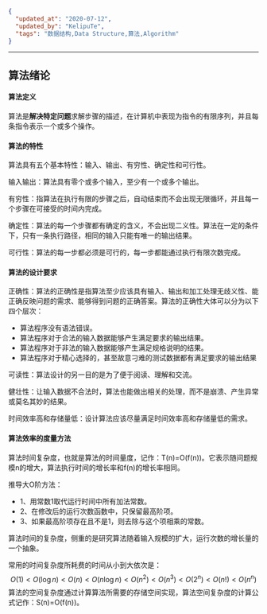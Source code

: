 ```json
{
  "updated_at": "2020-07-12",
  "updated_by": "KelipuTe",
  "tags": "数据结构,Data Structure,算法,Algorithm"
}
```

---

## 算法绪论

#### 算法定义

算法是**解决特定问题**求解步骤的描述，在计算机中表现为指令的有限序列，并且每条指令表示一个或多个操作。

#### 算法的特性

算法具有五个基本特性：输入、输出、有穷性、确定性和可行性。

输入输出：算法具有零个或多个输入，至少有一个或多个输出。

有穷性：指算法在执行有限的步骤之后，自动结束而不会出现无限循环，并且每一个步骤在可接受的时间内完成。

确定性：算法的每一个步骤都有确定的含义，不会出现二义性。算法在一定的条件下，只有一条执行路径，相同的输入只能有唯一的输出结果。

可行性：算法的每一步都必须是可行的，每一步都能通过执行有限次数完成。

#### 算法的设计要求

正确性：算法的正确性是指算法至少应该具有输入、输出和加工处理无歧义性、能正确反映问题的需求、能够得到问题的正确答案。算法的正确性大体可以分为以下四个层次：

- 算法程序没有语法错误。
- 算法程序对于合法的输入数据能够产生满足要求的输出结果。
- 算法程序对于非法的输入数据能够产生满足规格说明的结果。
- 算法程序对于精心选择的，甚至故意刁难的测试数据都有满足要求的输出结果

可读性：算法设计的另一目的是为了便于阅读、理解和交流。

健壮性：让输入数据不合法时，算法也能做出相关的处理，而不是崩溃、产生异常或莫名其妙的结果。

时间效率高和存储量低：设计算法应该尽量满足时间效率高和存储量低的需求。

#### 算法效率的度量方法

算法时间复杂度，也就是算法的时间量度，记作：T(n)=O(f(n))。它表示随问题规模n的增大，算法执行时间的增长率和f(n)的增长率相同。

推导大O阶方法：

- 1、用常数1取代运行时间中所有加法常数。
- 2、在修改后的运行次数函数中，只保留最高阶项。
- 3、如果最高阶项存在且不是1，则去除与这个项相乘的常数。

算法时间的复杂度，侧重的是研究算法随着输入规模的扩大，运行次数的增长量的一个抽象。

常用的时间复杂度所耗费的时间从小到大依次是：
$$
O(1) < O(\log{n}) < O(n) < O(n\log{n}) < O(n^2) < O(n^3) < O(2^n) < O(n!) < O(n^n)
$$
算法的空间复杂度通过计算算法所需要的存储空间实现，算法空间复杂度的计算公式记作：S(n)=O(f(n))。
